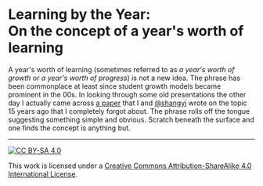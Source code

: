 # Learning by the Year:<br>On the concept of a year's worth of learning

A year's worth of learning (sometimes referred to as _a year's worth of growth_ or _a year's worth of progress_) is not a new idea. The phrase has
been commonplace at least since student growth models became prominent in the 00s. In looking through some old presentations the other day I 
actually came across [a paper](https://github.com/CenterForAssessment/SGP_Resources/blob/master/articles/yearsgrowth.pdf) that I and 
[@shangyi](https://github.com/shangyi) wrote on the topic 15 years ago that I completely forgot about. The phrase rolls off the tongue 
suggesting something simple and obvious. Scratch beneath the surface and one finds the concept is anything but. 

---

[![CC BY-SA 4.0][cc-by-sa-image]][cc-by-sa]

This work is licensed under a
[Creative Commons Attribution-ShareAlike 4.0 International License][cc-by-sa].

[cc-by-sa]: http://creativecommons.org/licenses/by-sa/4.0/
[cc-by-sa-image]: https://licensebuttons.net/l/by-sa/4.0/88x31.png
[cc-by-sa-shield]: https://img.shields.io/badge/License-CC%20BY--SA%204.0-lightgrey.svg
